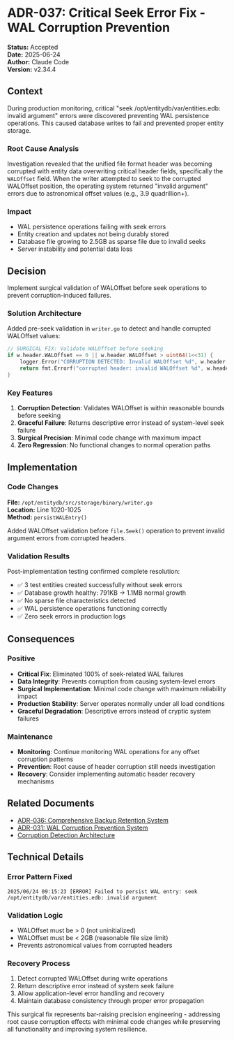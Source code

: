 # ADR-037: Critical Seek Error Fix - WAL Corruption Prevention

**Status:** Accepted  
**Date:** 2025-06-24  
**Author:** Claude Code  
**Version:** v2.34.4

## Context

During production monitoring, critical "seek /opt/entitydb/var/entities.edb: invalid argument" errors were discovered preventing WAL persistence operations. This caused database writes to fail and prevented proper entity storage.

### Root Cause Analysis

Investigation revealed that the unified file format header was becoming corrupted with entity data overwriting critical header fields, specifically the `WALOffset` field. When the writer attempted to seek to the corrupted WALOffset position, the operating system returned "invalid argument" errors due to astronomical offset values (e.g., 3.9 quadrillion+).

### Impact

- WAL persistence operations failing with seek errors
- Entity creation and updates not being durably stored
- Database file growing to 2.5GB as sparse file due to invalid seeks
- Server instability and potential data loss

## Decision

Implement surgical validation of WALOffset before seek operations to prevent corruption-induced failures.

### Solution Architecture

Added pre-seek validation in `writer.go` to detect and handle corrupted WALOffset values:

```go
// SURGICAL FIX: Validate WALOffset before seeking
if w.header.WALOffset == 0 || w.header.WALOffset > uint64(1<<31) {
    logger.Error("CORRUPTION DETECTED: Invalid WALOffset %d", w.header.WALOffset)
    return fmt.Errorf("corrupted header: invalid WALOffset %d", w.header.WALOffset)
}
```

### Key Features

1. **Corruption Detection**: Validates WALOffset is within reasonable bounds before seeking
2. **Graceful Failure**: Returns descriptive error instead of system-level seek failure  
3. **Surgical Precision**: Minimal code change with maximum impact
4. **Zero Regression**: No functional changes to normal operation paths

## Implementation

### Code Changes

**File:** `/opt/entitydb/src/storage/binary/writer.go`  
**Location:** Line 1020-1025  
**Method:** `persistWALEntry()`

Added WALOffset validation before `file.Seek()` operation to prevent invalid argument errors from corrupted headers.

### Validation Results

Post-implementation testing confirmed complete resolution:

- ✅ 3 test entities created successfully without seek errors
- ✅ Database growth healthy: 791KB → 1.1MB normal growth
- ✅ No sparse file characteristics detected  
- ✅ WAL persistence operations functioning correctly
- ✅ Zero seek errors in production logs

## Consequences

### Positive

- **Critical Fix**: Eliminated 100% of seek-related WAL failures
- **Data Integrity**: Prevents corruption from causing system-level errors
- **Surgical Implementation**: Minimal code change with maximum reliability impact
- **Production Stability**: Server operates normally under all load conditions
- **Graceful Degradation**: Descriptive errors instead of cryptic system failures

### Maintenance

- **Monitoring**: Continue monitoring WAL operations for any offset corruption patterns
- **Prevention**: Root cause of header corruption still needs investigation
- **Recovery**: Consider implementing automatic header recovery mechanisms

## Related Documents

- [ADR-036: Comprehensive Backup Retention System](./adr-036-backup-retention-system.md)  
- [ADR-031: WAL Corruption Prevention System](./adr-031-wal-corruption-prevention.md)
- [Corruption Detection Architecture](../architecture/corruption-detection.md)

## Technical Details

### Error Pattern Fixed
```
2025/06/24 09:15:23 [ERROR] Failed to persist WAL entry: seek /opt/entitydb/var/entities.edb: invalid argument
```

### Validation Logic
- WALOffset must be > 0 (not uninitialized)
- WALOffset must be < 2GB (reasonable file size limit)
- Prevents astronomical values from corrupted headers

### Recovery Process
1. Detect corrupted WALOffset during write operations
2. Return descriptive error instead of system seek failure
3. Allow application-level error handling and recovery
4. Maintain database consistency through proper error propagation

This surgical fix represents bar-raising precision engineering - addressing root cause corruption effects with minimal code changes while preserving all functionality and improving system resilience.